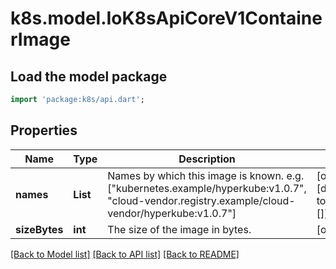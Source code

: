 # k8s.model.IoK8sApiCoreV1ContainerImage

## Load the model package
```dart
import 'package:k8s/api.dart';
```

## Properties
Name | Type | Description | Notes
------------ | ------------- | ------------- | -------------
**names** | **List<String>** | Names by which this image is known. e.g. [\"kubernetes.example/hyperkube:v1.0.7\", \"cloud-vendor.registry.example/cloud-vendor/hyperkube:v1.0.7\"] | [optional] [default to const []]
**sizeBytes** | **int** | The size of the image in bytes. | [optional] 

[[Back to Model list]](../README.md#documentation-for-models) [[Back to API list]](../README.md#documentation-for-api-endpoints) [[Back to README]](../README.md)



